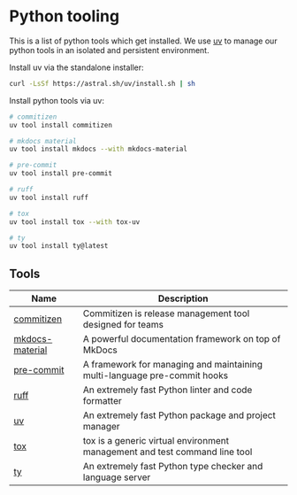 # Python tooling

This is a list of python tools which get installed. We use [uv](https://github.com/astral-sh/uv) to manage our python tools in an isolated and persistent environment.

Install uv via the standalone installer:

```sh
curl -LsSf https://astral.sh/uv/install.sh | sh
```

Install python tools via uv:

```sh
# commitizen
uv tool install commitizen

# mkdocs material
uv tool install mkdocs --with mkdocs-material

# pre-commit
uv tool install pre-commit

# ruff
uv tool install ruff

# tox
uv tool install tox --with tox-uv

# ty
uv tool install ty@latest
```

## Tools

| Name                                                            | Description                                                                |
| --------------------------------------------------------------- | -------------------------------------------------------------------------- |
| [commitizen](https://github.com/commitizen-tools/commitizen)    | Commitizen is release management tool designed for teams                   |
| [mkdocs-material](https://github.com/squidfunk/mkdocs-material) | A powerful documentation framework on top of MkDocs                        |
| [pre-commit](https://github.com/pre-commit/pre-commit)          | A framework for managing and maintaining multi-language pre-commit hooks   |
| [ruff](https://github.com/astral-sh/ruff)                       | An extremely fast Python linter and code formatter                         |
| [uv](https://github.com/astral-sh/uv)                           | An extremely fast Python package and project manager                       |
| [tox](https://github.com/tox-dev/tox)                           | tox is a generic virtual environment management and test command line tool |
| [ty](https://github.com/astral-sh/ty)                           | An extremely fast Python type checker and language server                  |
